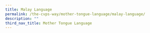 ```yaml
---
title: Malay Language
permalink: /the-cvps-way/mother-tongue-language/malay-language/
description: ""
third_nav_title: Mother Tongue Language
---
```

